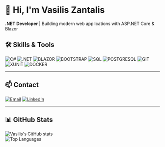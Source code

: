 # 👋 Hi, I'm Vasilis Zantalis

**.NET Developer** | Building modern web applications with ASP.NET Core & Blazor 

## 🛠️ Skills & Tools

![C#](https://img.shields.io/badge/C%23-Programming-239120?style=for-the-badge&logo=c-sharp&logoColor=white)
![.NET](https://img.shields.io/badge/.NET-Framework-512BD4?style=for-the-badge&logo=dotnet&logoColor=white)
![BLAZOR](https://img.shields.io/badge/BLAZOR-Framework-512BD4?style=for-the-badge&logo=blazor&logoColor=white)
![BOOTSTRAP](https://img.shields.io/badge/BOOTSTRAP-CSS-7952B3?style=for-the-badge&logo=bootstrap&logoColor=white)
![SQL](https://img.shields.io/badge/SQL-Database-CC2927?style=for-the-badge&logo=microsoftsqlserver&logoColor=white)
![POSTGRESQL](https://img.shields.io/badge/POSTGRESQL-Database-316192?style=for-the-badge&logo=postgresql&logoColor=white)
![GIT](https://img.shields.io/badge/GIT-VersionControl-F05032?style=for-the-badge&logo=git&logoColor=white)
![XUNIT](https://img.shields.io/badge/XUNIT-Testing-02569B?style=for-the-badge&logo=xunit&logoColor=white)
![DOCKER](https://img.shields.io/badge/DOCKER-Container-2496ED?style=for-the-badge&logo=docker&logoColor=white)

---

## 📫 Contact

[![Email](https://img.shields.io/badge/Email-vzantalis@gmail.com-c14438?style=flat&logo=gmail&logoColor=white)](mailto:vzantalis@gmail.com)
[![LinkedIn](https://img.shields.io/badge/LinkedIn-Vasilis_Zantalis-0A66C2?style=flat&logo=linkedin&logoColor=white)](https://linkedin.com/in/vasiliszantalis)

---

## 📊 GitHub Stats

![Vasilis's GitHub stats](https://github-readme-stats.vercel.app/api?username=vasiliszantalis&show_icons=true&theme=radical)  
![Top Languages](https://github-readme-stats.vercel.app/api/top-langs/?username=vasiliszantalis&layout=compact&theme=radical)
